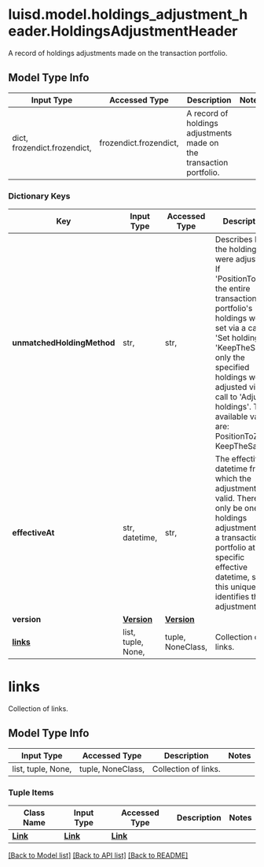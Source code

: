 # luisd.model.holdings_adjustment_header.HoldingsAdjustmentHeader

A record of holdings adjustments made on the transaction portfolio.

## Model Type Info
Input Type | Accessed Type | Description | Notes
------------ | ------------- | ------------- | -------------
dict, frozendict.frozendict,  | frozendict.frozendict,  | A record of holdings adjustments made on the transaction portfolio. | 

### Dictionary Keys
Key | Input Type | Accessed Type | Description | Notes
------------ | ------------- | ------------- | ------------- | -------------
**unmatchedHoldingMethod** | str,  | str,  | Describes how the holdings were adjusted. If &#x27;PositionToZero&#x27; the entire transaction portfolio&#x27;s holdings were set via a call to &#x27;Set holdings&#x27;. If &#x27;KeepTheSame&#x27; only the specified holdings were adjusted via a call to &#x27;Adjust holdings&#x27;. The available values are: PositionToZero, KeepTheSame | must be one of ["PositionToZero", "KeepTheSame", ] 
**effectiveAt** | str, datetime,  | str,  | The effective datetime from which the adjustment is valid. There can only be one holdings adjustment for a transaction portfolio at a specific effective datetime, so this uniquely identifies the adjustment. | value must conform to RFC-3339 date-time
**version** | [**Version**](Version.md) | [**Version**](Version.md) |  | 
**[links](#links)** | list, tuple, None,  | tuple, NoneClass,  | Collection of links. | [optional] 

# links

Collection of links.

## Model Type Info
Input Type | Accessed Type | Description | Notes
------------ | ------------- | ------------- | -------------
list, tuple, None,  | tuple, NoneClass,  | Collection of links. | 

### Tuple Items
Class Name | Input Type | Accessed Type | Description | Notes
------------- | ------------- | ------------- | ------------- | -------------
[**Link**](Link.md) | [**Link**](Link.md) | [**Link**](Link.md) |  | 

[[Back to Model list]](../../README.md#documentation-for-models) [[Back to API list]](../../README.md#documentation-for-api-endpoints) [[Back to README]](../../README.md)

